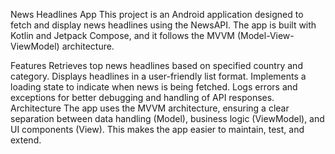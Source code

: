 News Headlines App
This project is an Android application designed to fetch and display news headlines using the NewsAPI. The app is built with Kotlin and Jetpack Compose, and it follows the MVVM (Model-View-ViewModel) architecture.

Features
Retrieves top news headlines based on specified country and category.
Displays headlines in a user-friendly list format.
Implements a loading state to indicate when news is being fetched.
Logs errors and exceptions for better debugging and handling of API responses.
Architecture
The app uses the MVVM architecture, ensuring a clear separation between data handling (Model), business logic (ViewModel), and UI components (View). This makes the app easier to maintain, test, and extend.
